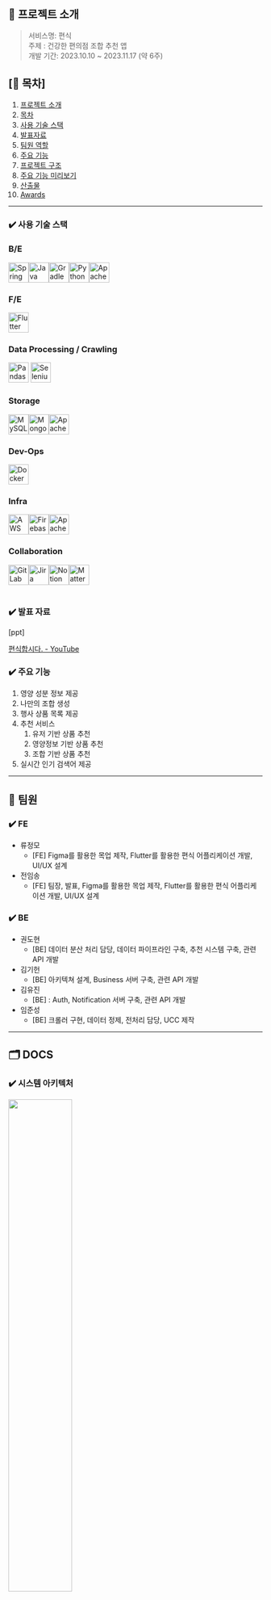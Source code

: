 
## 📌 프로젝트 소개
> 서비스명: 편식<br/>
> 주제 : 건강한 편의점 조합 추천 앱   
> 개발 기간: 2023.10.10 ~ 2023.11.17 (약 6주)

## [🚩 목차]

1. [프로젝트 소개](#-프로젝트-소개)
2. [목차](#-목차)
3. [사용 기술 스택](#-사용-기술-스택)
4. [발표자료](#-발표-자료)
5. [팀원 역할](#-팀원-역할)
6. [주요 기능](#-주요-기능)
10. [프로젝트 구조](#-DOCS)
11. [주요 기능 미리보기](#-주요-기능-미리보기)
12. [산출물](#-산출물)
13. [Awards](#-awards)

---

### ✔️ 사용 기술 스택

### B/E
<div style="display: flex;">
<img src="https://spring.io/img/projects/spring-boot.svg" alt="Spring Boot" width="40px"/>
<img src="https://cdn-icons-png.flaticon.com/512/5968/5968282.png" alt="Java" width="40px"/>
<img src="https://cdn.icon-icons.com/icons2/2389/PNG/512/gradle_logo_icon_145224.png" alt="Gradle" width="40px"/>
<img src="https://www.svgrepo.com/show/452091/python.svg" alt="Python" width="40px"/>
<img src="https://cdn.icon-icons.com/icons2/2699/PNG/512/apache_spark_logo_icon_170560.png" alt="Apache Spark" width="40px"/>
</div>

### F/E
<div style="display: flex;">
<img src="https://cdn.iconscout.com/icon/free/png-256/free-flutter-2038877-1720090.png" alt="Flutter" width="40px"/>
</div>

### Data Processing / Crawling
<img src="https://github.com/Dohyun822/Picky/assets/98006584/607386bc-a351-4b1b-b3f8-dfab1c2206cc" alt="Pandas" width="40px"/>
<img src="https://github.com/Dohyun822/Picky/assets/98006584/29aca44c-1a78-4134-a728-397d3b7cb16c" alt="Selenium" width="40px"/>

### Storage
<div style="display: flex;">
<img src="https://cdn.icon-icons.com/icons2/2415/PNG/512/mysql_original_wordmark_logo_icon_146417.png" alt="MySQL" width="40px"/>
<img src="https://github.com/Dohyun822/Picky/assets/98006584/45bda481-3929-4242-aa3c-b527f213a7bb" alt="MongoDB" width="40px"/>
<img src="https://cdn.icon-icons.com/icons2/2248/PNG/512/apache_kafka_icon_138937.png" alt="Apache Kafka" width="40px"/>
</div>

### Dev-Ops
<div style="display: flex;">
<img src="https://cdn-icons-png.flaticon.com/512/919/919853.png" alt="Docker" width="40px"/>
</div>

### Infra
<div style="display: flex;">
<img src="https://static-00.iconduck.com/assets.00/aws-ec2-icon-423x512-iaajemnx.png" alt="AWS EC2" width="40px"/>
<img src="https://static.invertase.io/assets/social/firebase-logo.png" alt="Firebase" width="40px"/>
<img src="https://cdn.icon-icons.com/icons2/2699/PNG/512/apache_zookeeper_logo_icon_169571.png" alt="Apache Zookeeper" width="40px"/>
</div>

### Collaboration
<div style="display: flex;">
<img src="https://static-00.iconduck.com/assets.00/gitlab-icon-2048x1885-1o0cwkbx.png" alt="GitLab" width="40px"/>
<img src="https://25322853.fs1.hubspotusercontent-eu1.net/hub/25322853/hubfs/STAGIL_January2022/Images/jira-software-logo-jira-logo-hd-png.png?width=360&name=jira-software-logo-jira-logo-hd-png.png" alt="Jira" width="40px"/>
<img src="https://cdn.icon-icons.com/icons2/2389/PNG/512/notion_logo_icon_145025.png" alt="Notion" width="40px"/>
<img src="https://cdn-icons-png.flaticon.com/512/906/906391.png" alt="MatterMost" width="40px"/>
</div>
    
<br>

### ✔️ 발표 자료

[ppt]

[편식합시다. - YouTube](https://www.youtube.com/watch?v=EsqhW0yHhcQ)


### ✔️ 주요 기능

1. 영양 성분 정보 제공
2. 나만의 조합 생성
3. 행사 상품 목록 제공
4. 추천 서비스
    1. 유저 기반 상품 추천
    2. 영양정보 기반 상품 추천
    3. 조합 기반 상품 추천
5. 실시간 인기 검색어 제공


---

## 👥 팀원

### ✔️ FE

- 류정모
    - [FE] Figma를 활용한 목업 제작, Flutter를 활용한 편식 어플리케이션 개발,  UI/UX 설계
- 전임송
    - [FE] 팀장, 발표, Figma를 활용한 목업 제작, Flutter를 활용한 편식 어플리케이션 개발,  UI/UX 설계

### ✔️ BE

- 권도현
    - [BE] 데이터 분산 처리 담당, 데이터 파이프라인 구축, 추천 시스템 구축, 관련 API 개발
- 김기헌
    - [BE] 아키텍쳐 설계, Business 서버 구축, 관련 API 개발
- 김유진
    - [BE] : Auth, Notification 서버 구축, 관련 API 개발
- 임준성
    - [BE] 크롤러 구현, 데이터 정제, 전처리 담당, UCC 제작


---

## 🗂️ DOCS

### ✔️ 시스템 아키텍처

<img width=50% src="https://github.com/Dohyun822/Picky/assets/98006584/81b19988-cd9e-46ae-89f3-047def597b1a">

### ✔️ ER-Diagram

<img width=50% src="https://github.com/Dohyun822/Picky/assets/98006584/80d5ac59-df34-4883-ba5d-39858b1c2b08">


---

## 📱 UI/UX

### ✔️ 어플리케이션 UI


<h2>홈페이지<h2>
<img width=25% src="https://github.com/Dohyun822/Picky/assets/98006584/98c9b6c9-1956-47d4-bb14-26ee3fec2078">

<h2>검색 페이지<h2>
<img width=25% src="https://github.com/Dohyun822/Picky/assets/98006584/ab326afa-0ce6-42c4-9ebd-f0d4c7c57435">

<h2>상품목록 페이지<h2>
<img width=25% src="https://github.com/Dohyun822/Picky/assets/98006584/621df8cc-aab0-4cec-8d85-bc075af0993e">

<h2>상세보기 페이지<h2>
<img width=25% src="https://github.com/Dohyun822/Picky/assets/98006584/2fb4feaf-9857-4195-b404-eee46119e609">

<h2>상품조합 페이지<h2>
<img width=25% src="https://github.com/Dohyun822/Picky/assets/98006584/af380ab8-5e78-4682-a0a2-0b38713b4865">

<h2>로그인 페이지<h2>
<img width=25% src="https://github.com/Dohyun822/Picky/assets/98006584/ab79c970-4674-434c-b08c-dca578cd59c6">

<h2>스크랩 페이지<h2>
<img width=25% src="https://github.com/Dohyun822/Picky/assets/98006584/482c7fcb-de33-467f-9850-3579506ef680">

### ✔️ Figma 목업

[편식 화면 설계도 Figma](https://www.figma.com/file/GxTwXO3ZQBauj2lkI0X8t6/%ED%99%94%EB%A9%B4-%EC%84%A4%EA%B3%84%EB%8F%84?type=design&node-id=0%3A1&mode=design&t=fsk9VuUYjyr0LKOS-1)

<img width=10% src="/uploads/6979f81d0c91e3f7f9e053f0b035a988/moooookup.gif">

## 🏆 Awards
- 🥇삼성청년SW아카데미 2학기 특화PJT 1등 수상
